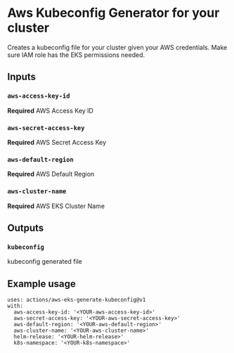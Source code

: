 # Aws Kubeconfig Generator for your cluster

Creates a kubeconfig file for your cluster given your AWS credentials. Make sure IAM role has the EKS permissions needed.

## Inputs

### `aws-access-key-id`

**Required** AWS Access Key ID 

### `aws-secret-access-key`

**Required** AWS Secret Access Key

### `aws-default-region`

**Required** AWS Default Region

### `aws-cluster-name`

**Required** AWS EKS Cluster Name

## Outputs

### `kubeconfig`

kubeconfig generated file

## Example usage

```
uses: actions/aws-eks-generate-kubeconfig@v1
with:
  aws-access-key-id: '<YOUR-aws-access-key-id>'
  aws-secret-access-key: '<YOUR-aws-secret-access-key>'
  aws-default-region: '<YOUR-aws-default-region>'
  aws-cluster-name: '<YOUR-aws-cluster-name>'
  helm-release: '<YOUR-helm-release>'
  k8s-namespace: '<YOUR-k8s-namespace>'
```